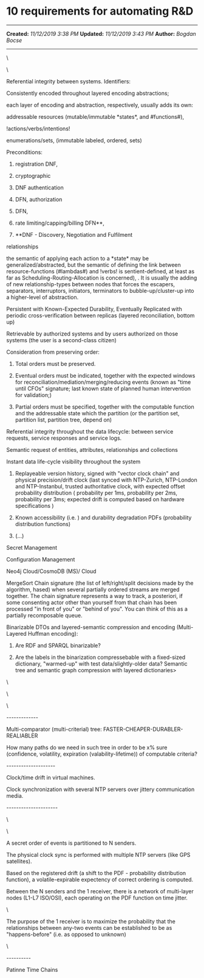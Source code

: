 10 requirements for automating R&D
==================================

  -------------- ----------------------
  **Created:**   *11/12/2019 3:38 PM*
  **Updated:**   *11/12/2019 3:43 PM*
  **Author:**    *Bogdan Bocse*
  -------------- ----------------------

\

\

Referential integrity between systems. Identifiers:

Consistently encoded throughout layered encoding abstractions;

each layer of encoding and abstraction, respectively, usually adds its
own:

addressable resources (mutable/immutable \*states\*, and \#functions\#),

!actions/verbs/intentions!

enumerations/sets, (immutable labeled, ordered, sets)

Preconditions:

1.  registration DNF,

2.  cryptographic

3.  DNF authentication

4.  DFN, authorization

5.  DFN,

6.  rate limiting/capping/billing DFN\*\*, 

7.  \*\*DNF - Discovery, Negotiation and Fulfilment

relationships

the semantic of applying each action to a \*state\* may be
generalized/abstracted, but the semantic of defining the link between
resource-functions (\#lambdas\#) and !verbs! is sentient-defined, at
least as far as Scheduling-Routing-Allocation is concerned), . It is
usually the adding of new relationship-types between nodes that forces
the escapers, separators, interruptors, initiators, terminators to
bubble-up/cluster-up into a higher-level of abstraction.

Persistent with Known-Expected Durability, Eventually Replicated with
periodic cross-verification between replicas (layered reconciliation,
bottom up)

Retrievable by authorized systems and by users authorized on those
systems (the user is a second-class citizen)

Consideration from preserving order:

1.  Total orders must be preserved.

2.  Eventual orders must be indicated, together with the expected
    windows for reconciliation/mediation/merging/reducing events (known
    as \"time until CFOs\" signature; last known state of planned human
    intervention for validation;)

3.  Partial orders must be specified, together with the computable
    function and the addressable state which the partition (or the
    partition set, partition list, partition tree, depend on)

Referential integrity throughout the data lifecycle: between service
requests, service responses and service logs.

Semantic request of entities, attributes, relationships and collections

Instant data life-cycle visibility throughout the system

1.  Replayeable version history, signed with \"vector clock chain\" and
    physical precision/drift clock (last synced with NTP-Zurich,
    NTP-London and NTP-Instanbul, trusted authoritative clock, with
    expected offset probability distribution ( probability per 1ms,
    probability per 2ms, probability per 3ms; expected drift is computed
    based on hardware specifications )

2.  Known accessibility (i.e. ) and durability degradation PDFs
    (probability distribution functions)

3.  (\...)

Secret Management

Configuration Management

Neo4j Cloud/CosmoDB (MS)/ Cloud

MergeSort Chain signature (the list of left/right/split decisions made
by the algorithm, hased) when several partially ordered streams are
merged together. The chain signature represents a way to track, a
posteriori, if some consenting actor other than yourself from that chain
has been processed \"in front of you\" or \"behind of you\". You can
think of this as a partially recomposable queue.

Binarizable DTOs and layered-semantic compression and encoding
(Multi-Layered Huffman encoding):

1.  Are RDF and SPARQL binarizable? 

2.  Are the labels in the binarization compressebable with a fixed-sized
    dictionary, "warmed-up" with test data/slightly-older data? Semantic
    tree and semantic graph compression with layered dictionaries\>

\

\

\

\-\-\-\-\-\-\-\-\-\-\-\--

Multi-comparator (multi-criterial) tree:
FASTER-CHEAPER-DURABLER-REALIABLER

How many paths do we need in such tree in order to be x% sure
(confidence, volatility, expiration (valability-lifetime)) of computable
criteria?

\-\-\-\-\-\-\-\-\-\-\-\-\-\-\-\-\-\-\--

Clock/time drift in virtual machines.

Clock synchronization with several NTP servers over jittery
communication media.

\-\-\-\-\-\-\-\-\-\-\-\-\-\-\-\-\-\-\-\--

\

\

A secret order of events is partitioned to N senders.

The physical clock sync is performed with multiple NTP servers (like GPS
satellites).

Based on the registered drift (a shift to the PDF - probability
distribution function), a volatile-expirable expectency of correct
ordering is computed.

Between the N senders and the 1 receiver, there is a network of
multi-layer nodes (L1-L7 ISO/OSI), each operating on the PDF function on
time jitter.

\

The purpose of the 1 receiver is to maximize the probability that the
relationships between any-two events can be established to be as
\"happens-before\" (i.e. as opposed to unknown)

\

\-\-\-\-\-\-\-\-\--

Patinne Time Chains

 
